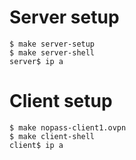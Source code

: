# Server setup

    $ make server-setup
    $ make server-shell
    server$ ip a

# Client setup

    $ make nopass-client1.ovpn
    $ make client-shell
    client$ ip a
